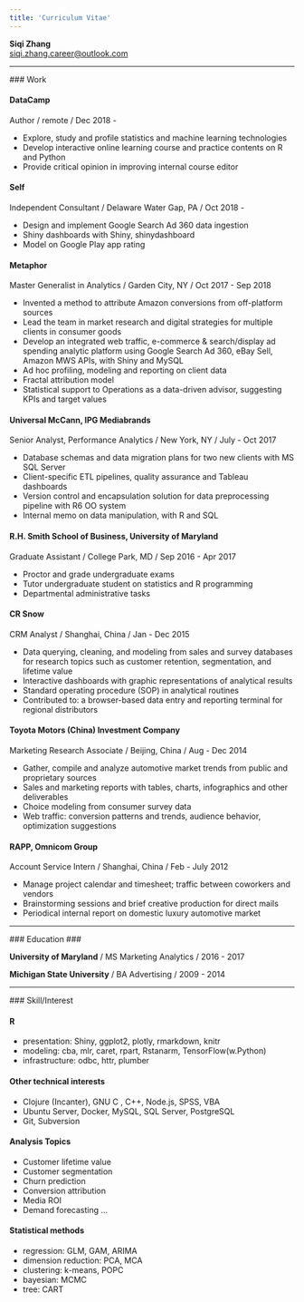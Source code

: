 ```yaml
---
title: 'Curriculum Vitae'
---
```


**Siqi Zhang**  
siqi.zhang.career@outlook.com

    
<hr/>    
### Work

#### DataCamp
Author / remote / Dec 2018 - 

- Explore, study and profile statistics and machine learning technologies 
- Develop interactive online learning course and practice contents on R and Python
- Provide critical opinion in improving internal course editor

    
     
#### Self
Independent Consultant / Delaware Water Gap, PA / Oct 2018 - 

- Design and implement Google Search Ad 360 data ingestion 
- Shiny dashboards with Shiny, shinydashboard
- Model on Google Play app rating 

  
  
#### Metaphor 
Master Generalist in Analytics / Garden City, NY / Oct 2017 - Sep 2018  

- Invented a method to attribute Amazon conversions from off-platform sources 
- Lead the team in market research and digital strategies for multiple clients in consumer goods
- Develop an integrated web traffic, e-commerce & search/display ad spending analytic platform using Google Search Ad 360, eBay Sell, Amazon MWS APIs, with Shiny and MySQL
- Ad hoc profiling, modeling and reporting on client data
- Fractal attribution model 
- Statistical support to Operations as a data-driven advisor, suggesting KPIs and target values

    
    
#### Universal McCann, IPG Mediabrands 	
Senior Analyst, Performance Analytics / New York, NY / July - Oct 2017

- Database schemas and data migration plans for two new clients with MS SQL Server
- Client-specific ETL pipelines, quality assurance and Tableau dashboards
- Version control and encapsulation solution for data preprocessing pipeline with R6 OO system
- Internal memo on data manipulation, with R and SQL

    
    
#### R.H. Smith School of Business, University of Maryland
Graduate Assistant / College Park, MD / Sep 2016 - Apr 2017

- Proctor and grade undergraduate exams
- Tutor undergraduate student on statistics and R programming
- Departmental administrative tasks
    
    
#### CR Snow  
CRM Analyst / Shanghai, China / Jan - Dec 2015

- Data querying, cleaning, and modeling from sales and survey databases for research topics such as customer retention, segmentation, and lifetime value
- Interactive dashboards with graphic representations of analytical results
- Standard operating procedure (SOP) in analytical routines
- Contributed to: a browser-based data entry and reporting terminal for regional distributors


    
    
#### Toyota Motors (China) Investment Company
Marketing Research Associate / Beijing, China / Aug - Dec 2014

- Gather, compile and analyze automotive market trends from public and proprietary sources
- Sales and marketing reports with tables, charts, infographics and other deliverables
- Choice modeling from consumer survey data
- Web traffic: conversion patterns and trends, audience behavior, optimization suggestions


    
    
#### RAPP, Omnicom Group   
Account Service Intern / Shanghai, China / Feb - July 2012

- Manage project calendar and timesheet; traffic between coworkers and vendors
- Brainstorming sessions and brief creative production for direct mails
- Periodical internal report on domestic luxury automotive market


<hr/>
### Education ###

**University of Maryland** / MS Marketing Analytics / 2016 - 2017

**Michigan State University** / BA Advertising / 2009 - 2014

<hr/>
### Skill/Interest
 
#### R

- presentation: Shiny, ggplot2, plotly, rmarkdown, knitr
- modeling: cba, mlr, caret, rpart, Rstanarm, TensorFlow(w.Python)
- infrastructure: odbc, httr,  plumber

#### Other technical interests

- Clojure (Incanter), GNU C , C++,  Node.js, SPSS, VBA
- Ubuntu Server, Docker, MySQL, SQL Server, PostgreSQL
- Git, Subversion

#### Analysis Topics

- Customer lifetime value
- Customer segmentation
- Churn prediction
- Conversion attribution
- Media ROI
- Demand forecasting
... 

#### Statistical methods

- regression: GLM, GAM, ARIMA
- dimension reduction: PCA, MCA
- clustering: k-means, POPC
- bayesian: MCMC
- tree: CART
